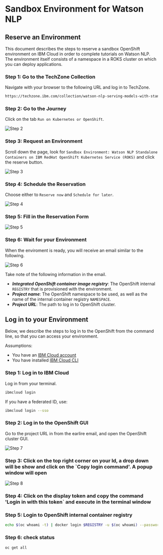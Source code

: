 # Sandbox Environment for Watson NLP

## Reserve an Environment

This document describes the steps to reserve a sandbox OpenShift environment on IBM Cloud in order to complete tutorials on Watson NLP. The environment itself consists of a namespace in a ROKS cluster on which you can deploy applications.

### Step 1: Go to the TechZone Collection

Navigate with your browser to the following URL and log in to TechZone.

```sh
https://techzone.ibm.com/collection/watson-nlp-serving-models-with-standalone-containers
```

### Step 2: Go to the Journey

Click on the tab `Run on Kubernetes or OpenShift`.

![Step 2](images/step2.png)

### Step 3: Request an Environment

Scroll down the page, look for `Sandbox Environment: Watson NLP Standalone Containers on IBM RedHat OpenShift Kubernetes Service (ROKS)` and click the reserve button.

![Step 3](images/step3.png)

### Step 4: Schedule the Reservation

Choose either to `Reserve now` and `Schedule for later`.

![Step 4](images/step4.png)

### Step 5: Fill in the Reservation Form

![Step 5](images/step5.png)

### Step 6: Wait for your Environment

When the enviroment is ready, you will receive an email similar to the following.

![Step 6](images/step6.png)

Take note of the following information in the email.

- **_Integrated OpenShift container image registry_**: The OpenShift internal `REGISTRY` that is provisioned with the environment.
- **_Project name_**: The OpenShift namespace to be used, as well as the name of the internal container registry `NAMESPACE`.
- **_Project URL_**: The path to log in to OpenShift cluster.

## Log in to your Environment

Below, we describe the steps to log in to the OpenShift from the command line, so that you can access your environment.

Assumptions:

- You have an [IBM Cloud account](https://cloud.ibm.com/login)
- You have installed [IBM Cloud CLI](https://cloud.ibm.com/docs/cli?topic=cli-getting-started)

### Step 1: Log in to IBM Cloud

Log in from your terminal.

```sh
ibmcloud login
```

If you have a federated ID, use:

```sh
ibmcloud login --sso
```

### Step 2: Log in to the OpenShift GUI

Go to the project URL in from the earlire email, and open the OpenShift cluster GUI.

![Step 7](images/step7.png)

### Step 3: Click on the top right corner on your Id, a drop down will be show and click on the `Copy login command'. A popup window will open

![Step 8](images/step8.png)

### Step 4: Click on the display token and copy the command 'Login in with this token` and execute in the terminal window

### Step 5: Login to OpenShift internal container registry

```sh
echo $(oc whoami -t) | docker login $REGISTRY -u $(oc whoami) --password-stdin
```

### Step 6: check status

```sh
oc get all
```

